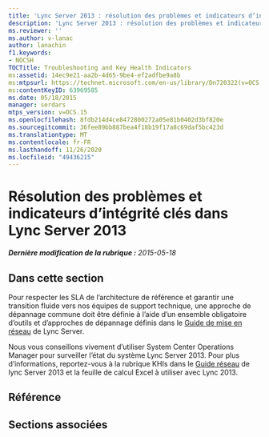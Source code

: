 ```yaml
---
title: 'Lync Server 2013 : résolution des problèmes et indicateurs d’intégrité clés'
description: 'Lync Server 2013 : résolution des problèmes et indicateurs d’intégrité clés.'
ms.reviewer: ''
ms.author: v-lanac
author: lanachin
f1.keywords:
- NOCSH
TOCTitle: Troubleshooting and Key Health Indicators
ms:assetid: 14ec9e21-aa2b-4d65-9be4-ef2adfbe9a8b
ms:mtpsurl: https://technet.microsoft.com/en-us/library/Dn720322(v=OCS.15)
ms:contentKeyID: 63969585
ms.date: 05/18/2015
manager: serdars
mtps_version: v=OCS.15
ms.openlocfilehash: 8fdb214d4ce8472800272a05e81b0402d3bf820e
ms.sourcegitcommit: 36fee89bb887bea4f18b19f17a8c69daf5bc423d
ms.translationtype: MT
ms.contentlocale: fr-FR
ms.lasthandoff: 11/26/2020
ms.locfileid: "49436215"
---
```

# <a name="troubleshooting-and-key-health-indicators-in-lync-server-2013"></a>Résolution des problèmes et indicateurs d’intégrité clés dans Lync Server 2013

<div data-xmlns="http://www.w3.org/1999/xhtml">

<div class="topic" data-xmlns="http://www.w3.org/1999/xhtml" data-msxsl="urn:schemas-microsoft-com:xslt" data-cs="https://msdn.microsoft.com/">

<div data-asp="https://msdn2.microsoft.com/asp">



</div>

<div id="mainSection">

<div id="mainBody">

<span> </span>

_**Dernière modification de la rubrique :** 2015-05-18_

<div>

## <a name="in-this-section"></a>Dans cette section

Pour respecter les SLA de l’architecture de référence et garantir une transition fluide vers nos équipes de support technique, une approche de dépannage commune doit être définie à l’aide d’un ensemble obligatoire d’outils et d’approches de dépannage définis dans le [Guide de mise en réseau](https://go.microsoft.com/fwlink/p/?linkid=390677) de Lync Server.

Nous vous conseillons vivement d’utiliser System Center Operations Manager pour surveiller l’état du système Lync Server 2013. Pour plus d’informations, reportez-vous à la rubrique KHIs dans le [Guide réseau](https://go.microsoft.com/fwlink/p/?linkid=390677) de lync Server 2013 et la feuille de calcul Excel à utiliser avec Lync 2013.

</div>

<div>

## <a name="reference"></a>Référence

</div>

<div>

## <a name="related-sections"></a>Sections associées

</div>

</div>

<span> </span>

</div>

</div>

</div>

